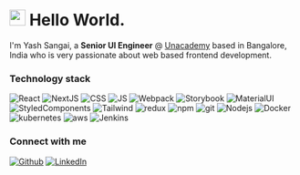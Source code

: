<h1><img src="https://emojis.slackmojis.com/emojis/images/1536351075/4594/blob-wave.gif?1536351075" width="28"/> Hello World.</h1>

<p>I'm Yash Sangai, a <b>Senior UI Engineer</b> @ <a href="https://github.com/Unacademy">Unacademy</a> based in Bangalore, India who is very passionate about web based frontend development.

<h3>Technology stack</h3>
<p>
    <img alt="React" src="https://img.shields.io/badge/-ReactJS-45b8d8?style=flat-square&logo=react&logoColor=white" />
    <img alt="NextJS" src="https://img.shields.io/badge/NextJS-000000?style=flat-square&logo=next.js&logoColor=white" />
    <img alt="CSS" src="https://img.shields.io/badge/CSS-239120?&style=flat-square&logo=css3&logoColor=white" />
    <img alt="JS" src="https://img.shields.io/badge/JavaScript-F7DF1E?style=flat-square&logo=javascript&logoColor=black" />
    <img alt="Webpack" src="https://img.shields.io/badge/Webpack-8DD6F9?style=flat-square&logo=webpack&logoColor=black" />
    <img alt="Storybook" src="https://img.shields.io/badge/Storybook-FF4785?style=flat-square&logo=storybook&logoColor=black" />  
    <img alt="MaterialUI" src="https://img.shields.io/badge/Material--UI-0081CB?style=flat-square&logo=material-ui&logoColor=white" />
    <img alt="StyledComponents" src="https://img.shields.io/badge/styled--components-DB7093?style=flat-square&logo=styled-components&logoColor=white" />
    <img alt="Tailwind" src="https://img.shields.io/badge/Tailwind_CSS-38B2AC?style=flat-square&logo=tailwind-css&logoColor=white" />
    <img alt="redux" src="https://img.shields.io/badge/-Redux-764ABC?style=flat-square&logo=redux&logoColor=white" />
    <img alt="npm" src="https://img.shields.io/badge/-NPM-CB3837?style=flat-square&logo=npm&logoColor=white" />
    <img alt="git" src="https://img.shields.io/badge/-Git-F05032?style=flat-square&logo=git&logoColor=white" />
    <img alt="Nodejs" src="https://img.shields.io/badge/-Nodejs-43853d?style=flat-square&logo=Node.js&logoColor=white" />
    <img alt="Docker" src="https://img.shields.io/badge/-Docker-43853d?style=flat-square&logo=Docker&logoColor=white&color=blue" />
    <img alt="kubernetes" src="https://img.shields.io/badge/-Kubernetes-43853d?style=flat-square&logo=kubernetes&logoColor=white&color=blue" />
    <img alt="aws" src="https://img.shields.io/badge/-AWS-43853d?style=flat-square&logo=amazon-aws&logoColor=white&color=orange" />
    <img alt="Jenkins" src="https://img.shields.io/badge/-Jenkins-13aa52?style=flat-square&logo=jenkins&logoColor=white&color=black" />
</p>

<h3>Connect with me</h3>
<p><a href="https://twitter.com/SangaiYash" target="_blank"><img alt="Github" src="https://img.shields.io/badge/Twitter-1DA1F2?style=for-the-badge&logo=twitter&logoColor=white" /></a> <a href="https://www.linkedin.com/in/yash-sangai/" target="_blank"><img alt="LinkedIn" src="https://img.shields.io/badge/linkedin-%230077B5.svg?&style=for-the-badge&logo=linkedin&logoColor=white" /></a>
</p>
